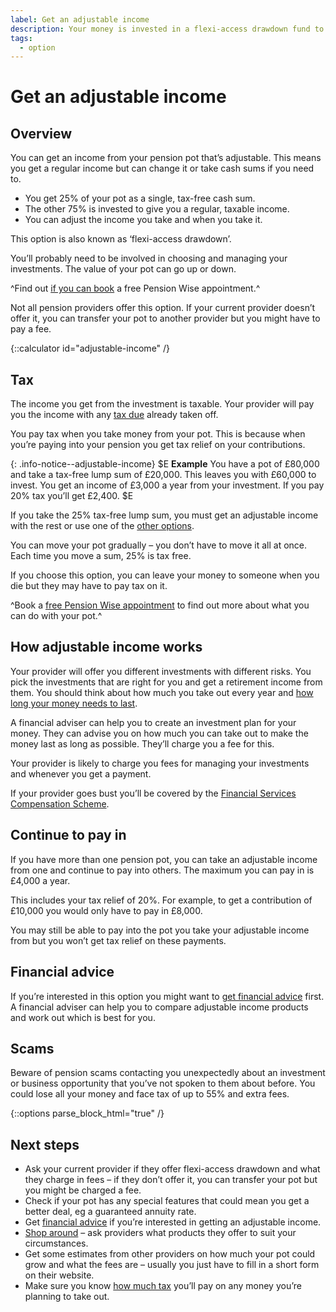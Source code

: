 ```yaml
---
label: Get an adjustable income
description: Your money is invested in a flexi-access drawdown fund to give you a regular income with the option to take cash when you need to.
tags:
  - option
---
```


# Get an adjustable income

## Overview

You can get an income from your pension pot that’s adjustable. This means you get a regular income but can change it  or take cash sums if you need to.

- You get 25% of your pot as a single, tax-free cash sum.
- The other 75% is invested to give you a regular, taxable income.
- You can adjust the income you take and when you take it.

This option is also known as ‘flexi-access drawdown’.

You’ll probably need to be involved in choosing and managing your investments. The value of your pot can go up or down.

^Find out [if you can book](/en/pension-type-tool) a free Pension Wise appointment.^

Not all pension providers offer this option. If your current provider doesn’t offer it, you can transfer your pot to another provider but you might have to pay a fee.

{::calculator id="adjustable-income" /}

## Tax

The income you get from the investment is taxable. Your provider will pay you the income with any [tax due](/en/tax) already taken off.

You pay tax when you take money from your pot. This is because when you’re paying into your pension you get tax relief on your contributions.

{: .info-notice--adjustable-income}
$E
**Example**
You have a pot of £80,000 and take a tax-free lump sum of £20,000. This leaves you with £60,000 to invest. You get an income of £3,000 a year from your investment. If you pay 20% tax you’ll get £2,400.
$E

If you take the 25% tax-free lump sum, you must get an adjustable income with the rest or use one of the [other options](/en/pension-pot-options).

You can move your pot gradually – you don’t have to move it all at once. Each time you move a sum, 25% is tax free.

If you choose this option, you can leave your money to someone when you die but they may have to pay tax on it.

^Book a [free Pension Wise appointment](/en/appointments?icn=book-appointment&amp;ici=bottom-adjustable-income) to find out more about what you can do with your pot.^

## How adjustable income works

Your provider will offer you different investments with different risks. You pick the investments that are right for you and get a retirement income from them. You should think about how much you take out every year and [how long your money needs to last](/en/making-money-last).

A financial adviser can help you to create an investment plan for your money. They can advise you on how much you can take out to make the money last as long as possible. They’ll charge you a fee for this.

Your provider is likely to charge you fees for managing your investments and whenever you get a payment.

If your provider goes bust you’ll be covered by the [Financial Services Compensation Scheme](/en/protection).

## Continue to pay in

If you have more than one pension pot, you can take an adjustable income from one and continue to pay into others. The maximum you can pay in is £4,000 a year.

This includes your tax relief of 20%. For example, to get a contribution of £10,000 you would only have to pay in £8,000.

You may still be able to pay into the pot you take your adjustable income from but you won’t get tax relief on these payments.

## Financial advice

If you’re interested in this option you might want to [get financial advice](/en/financial-advice) first. A financial adviser
can help you to compare adjustable income products and work out which is best for you.

## Scams

Beware of pension scams contacting you unexpectedly about an investment or business opportunity that you’ve not spoken to them about before. You could lose all your money and face tax of up to 55% and extra fees.

{::options parse_block_html="true" /}
<div class="next-steps next-steps--adjustable-income">

## Next steps

- Ask your current provider if they offer flexi-access drawdown and what they charge in fees – if they don’t offer it, you can transfer your pot but you might be charged a fee.
- Check if your pot has any special features that could mean you get a better deal, eg a guaranteed annuity rate.
- Get [financial advice](/en/financial-advice) if you’re interested in getting an adjustable income.
- [Shop around](/en/shop-around) – ask providers what products they offer to suit your circumstances.
- Get some estimates from other providers on how much your pot could grow and what the fees are – usually you just have to fill in a short form on their website.
- Make sure you know [how much tax](/en/tax) you’ll pay on any money you’re planning to take out.

</div>
